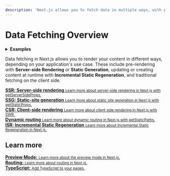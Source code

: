 ```yaml
---
description: 'Next.js allows you to fetch data in multiple ways, with pre-rendering, server-side rendering or static-site generation, and incremental static regeneration. Learn how to manage your application data in Next.js.'
---
```


# Data Fetching Overview

<details>
  <summary><b>Examples</b></summary>
  <ul>
    <li><a href="https://github.com/vercel/next.js/tree/canary/examples/cms-wordpress">WordPress Example</a> (<a href="https://next-blog-wordpress.vercel.app">Demo</a>)</li>
    <li><a href="https://github.com/vercel/next.js/tree/canary/examples/blog-starter">Blog Starter using markdown files</a> (<a href="https://next-blog-starter.vercel.app/">Demo</a>)</li>
    <li><a href="https://github.com/vercel/next.js/tree/canary/examples/cms-datocms">DatoCMS Example</a> (<a href="https://next-blog-datocms.vercel.app/">Demo</a>)</li>
    <li><a href="https://github.com/vercel/next.js/tree/canary/examples/cms-takeshape">TakeShape Example</a> (<a href="https://next-blog-takeshape.vercel.app/">Demo</a>)</li>
    <li><a href="https://github.com/vercel/next.js/tree/canary/examples/cms-sanity">Sanity Example</a> (<a href="https://next-blog-sanity.vercel.app/">Demo</a>)</li>
    <li><a href="https://github.com/vercel/next.js/tree/canary/examples/cms-prismic">Prismic Example</a> (<a href="https://next-blog-prismic.vercel.app/">Demo</a>)</li>
    <li><a href="https://github.com/vercel/next.js/tree/canary/examples/cms-contentful">Contentful Example</a> (<a href="https://next-blog-contentful.vercel.app/">Demo</a>)</li>
    <li><a href="https://github.com/vercel/next.js/tree/canary/examples/cms-strapi">Strapi Example</a> (<a href="https://next-blog-strapi.vercel.app/">Demo</a>)</li>
    <li><a href="https://github.com/vercel/next.js/tree/canary/examples/cms-prepr">Prepr Example</a> (<a href="https://next-blog-prepr.vercel.app/">Demo</a>)</li>
    <li><a href="https://github.com/vercel/next.js/tree/canary/examples/cms-agilitycms">Agility CMS Example</a> (<a href="https://next-blog-agilitycms.vercel.app/">Demo</a>)</li>
    <li><a href="https://github.com/vercel/next.js/tree/canary/examples/cms-cosmic">Cosmic Example</a> (<a href="https://next-blog-cosmic.vercel.app/">Demo</a>)</li>
    <li><a href="https://github.com/vercel/next.js/tree/canary/examples/cms-buttercms">ButterCMS Example</a> (<a href="https://next-blog-buttercms.vercel.app/">Demo</a>)</li>
    <li><a href="https://github.com/vercel/next.js/tree/canary/examples/cms-storyblok">Storyblok Example</a> (<a href="https://next-blog-storyblok.vercel.app/">Demo</a>)</li>
    <li><a href="https://github.com/vercel/next.js/tree/canary/examples/cms-graphcms">GraphCMS Example</a> (<a href="https://next-blog-graphcms.vercel.app/">Demo</a>)</li>
    <li><a href="https://github.com/vercel/next.js/tree/canary/examples/cms-kontent">Kontent Example</a> (<a href="https://next-blog-kontent.vercel.app/">Demo</a>)</li>
    <li><a href="https://static-tweet.vercel.app/">Static Tweet Demo</a></li>
    <li><a href="https://reactions-demo.vercel.app/">GitHub Reactions Demo</a></li>
  </ul>
</details>

Data fetching in Next.js allows you to render your content in different ways, depending on your application's use case. These include pre-rendering with **Server-side Rendering** or **Static Generation**, updating or creating content at runtime with **Incremental Static Regeneration**, and traditional fetching on the client side.

<div class="card">
  <a href="/docs/basic-features/data-fetching/get-server-side-props.md">
    <b>SSR: Server-side rendering</b>
    <small>Learn more about server-side rendering in Next.js with getServerSideProps.</small>
  </a>
</div>

<div class="card">
  <a href="/docs/basic-features/data-fetching/get-static-props.md">
    <b>SSG: Static-site generation</b>
    <small>Learn more about static site generation in Next.js with getStaticProps.</small>
  </a>
</div>

<div class="card">
  <a href="/docs/basic-features/data-fetching/client-side.md">
    <b>CSR: Client-side rendering</b>
    <small>Learn more about client side rendering in Next.js with SWR.</small>
  </a>
</div>

<div class="card">
  <a href="/docs/basic-features/data-fetching/get-static-paths.md">
    <b>Dynamic routing</b>
    <small>Learn more about dynamic routing in Next.js with getStaticPaths.</small>
  </a>
</div>

<div class="card">
  <a href="/docs/basic-features/data-fetching/incremental-static-regeneration.md">
    <b>ISR: Incremental Static Regeneration</b>
    <small>Learn more about Incremental Static Regeneration in Next.js.</small>
  </a>
</div>

## Learn more

<div class="card">
  <a href="/docs/advanced-features/preview-mode.md">
    <b>Preview Mode:</b>
    <small>Learn more about the preview mode in Next.js.</small>
  </a>
</div>

<div class="card">
  <a href="/docs/routing/introduction.md">
    <b>Routing:</b>
    <small>Learn more about routing in Next.js.</small>
  </a>
</div>

<div class="card">
  <a href="/docs/basic-features/typescript.md#pages">
    <b>TypeScript:</b>
    <small>Add TypeScript to your pages.</small>
  </a>
</div>
